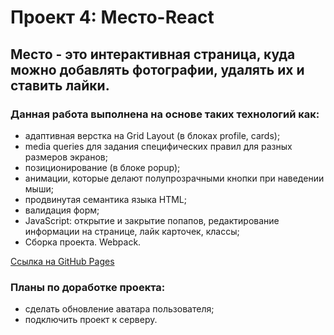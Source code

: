 # Проект 4: Место-React
## Место - это интерактивная страница, куда можно добавлять фотографии, удалять их и ставить лайки. 
### Данная работа выполнена на основе таких технологий как:
* адаптивная верстка на Grid Layout (в блоках profile, cards);
* media queries для задания специфических правил для разных размеров экранов;
* позиционирование (в блоке popup);
* анимации, которые делают полупрозрачными кнопки при наведении мыши;
* продвинутая семантика языка HTML;
* валидация форм;
* JavaScript: открытие и закрытие попапов, редактирование информации на странице, лайк карточек, классы;
* Сборка проекта. Webpack.

[Ссылка на GitHub Pages](https://b-o-e-v.github.io/mesto/)

### Планы по доработке проекта:
* сделать обновление аватара пользователя;
* подключить проект к серверу.